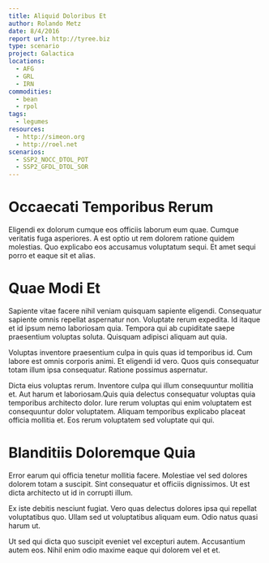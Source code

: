```yaml
---
title: Aliquid Doloribus Et
author: Rolando Metz
date: 8/4/2016
report url: http://tyree.biz
type: scenario
project: Galactica
locations:
  - AFG
  - GRL
  - IRN
commodities:
  - bean
  - rpol
tags:
  - legumes
resources:
  - http://simeon.org
  - http://roel.net
scenarios:
  - SSP2_NOCC_DTOL_POT
  - SSP2_GFDL_DTOL_SOR
---
```

# Occaecati Temporibus Rerum
Eligendi ex dolorum cumque eos officiis laborum eum quae. Cumque veritatis fuga asperiores. A est optio ut rem dolorem ratione quidem molestias. Quo explicabo eos accusamus voluptatum sequi. Et amet sequi porro et eaque sit et alias.

# Quae Modi Et
Sapiente vitae facere nihil veniam quisquam sapiente eligendi. Consequatur sapiente omnis repellat aspernatur non. Voluptate rerum expedita. Id itaque et id ipsum nemo laboriosam quia. Tempora qui ab cupiditate saepe praesentium voluptas soluta. Quisquam adipisci aliquam aut quia.
 Voluptas inventore praesentium culpa in quis quas id temporibus id. Cum labore est omnis corporis animi. Et eligendi id vero. Quos quis consequatur totam illum ipsa consequatur. Ratione possimus aspernatur.
 Dicta eius voluptas rerum. Inventore culpa qui illum consequuntur mollitia et. Aut harum et laboriosam.Quis quia delectus consequatur voluptas quia temporibus architecto dolor. Iure rerum voluptas qui enim voluptatem est consequuntur dolor voluptatem. Aliquam temporibus explicabo placeat officia mollitia et. Eos rerum voluptatem sed voluptate qui qui.

# Blanditiis Doloremque Quia
Error earum qui officia tenetur mollitia facere. Molestiae vel sed dolores dolorem totam a suscipit. Sint consequatur et officiis dignissimos. Ut est dicta architecto ut id in corrupti illum.
 Ex iste debitis nesciunt fugiat. Vero quas delectus dolores ipsa qui repellat voluptatibus quo. Ullam sed ut voluptatibus aliquam eum. Odio natus quasi harum ut.
 Ut sed qui dicta quo suscipit eveniet vel excepturi autem. Accusantium autem eos. Nihil enim odio maxime eaque qui dolorem vel et et.
